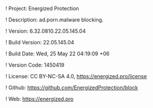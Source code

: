 ! Project: Energized Protection

! Description: ad.porn.malware blocking.

! Version: 6.32.0810.22.05.145.04

! Build Version: 22.05.145.04

! Build Date: Wed, 25 May 22 04:19:09 +06

! Version Code: 1450419

! License: CC BY-NC-SA 4.0, https://energized.pro/license

! Github: https://github.com/EnergizedProtection/block

! Web: https://energized.pro

